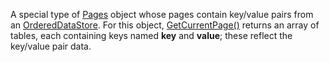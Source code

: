 A special type of [Pages](https://create.roblox.com/docs/reference/engine/classes/Pages) object whose pages contain key/value pairs from an
[OrderedDataStore](https://create.roblox.com/docs/reference/engine/classes/OrderedDataStore). For this object, [GetCurrentPage()](https://create.roblox.com/docs/reference/engine/classes/Pages#GetCurrentPage)
returns an array of tables, each containing keys named **key** and **value**;
these reflect the key/value pair data.